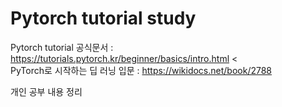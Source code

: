 # Pytorch tutorial study
Pytorch tutorial 공식문서 : https://tutorials.pytorch.kr/beginner/basics/intro.html <\
PyTorch로 시작하는 딥 러닝 입문 : https://wikidocs.net/book/2788

개인 공부 내용 정리
